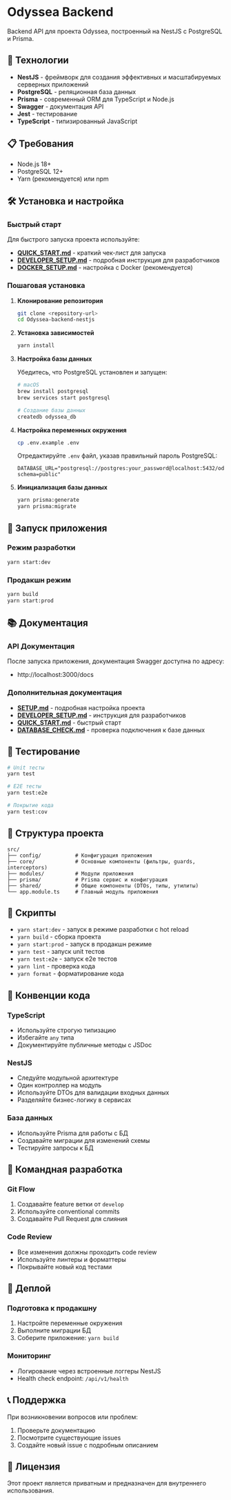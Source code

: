 # Odyssea Backend

Backend API для проекта Odyssea, построенный на NestJS с PostgreSQL и Prisma.

## 🚀 Технологии

- **NestJS** - фреймворк для создания эффективных и масштабируемых серверных приложений
- **PostgreSQL** - реляционная база данных
- **Prisma** - современный ORM для TypeScript и Node.js
- **Swagger** - документация API
- **Jest** - тестирование
- **TypeScript** - типизированный JavaScript

## 📋 Требования

- Node.js 18+ 
- PostgreSQL 12+
- Yarn (рекомендуется) или npm

## 🛠 Установка и настройка

### Быстрый старт

Для быстрого запуска проекта используйте:
- **[QUICK_START.md](./QUICK_START.md)** - краткий чек-лист для запуска
- **[DEVELOPER_SETUP.md](./DEVELOPER_SETUP.md)** - подробная инструкция для разработчиков
- **[DOCKER_SETUP.md](./DOCKER_SETUP.md)** - настройка с Docker (рекомендуется)

### Пошаговая установка

1. **Клонирование репозитория**
   ```bash
   git clone <repository-url>
   cd Odyssea-backend-nestjs
   ```

2. **Установка зависимостей**
   ```bash
   yarn install
   ```

3. **Настройка базы данных**
   
   Убедитесь, что PostgreSQL установлен и запущен:
   ```bash
   # macOS
   brew install postgresql
   brew services start postgresql
   
   # Создание базы данных
   createdb odyssea_db
   ```

4. **Настройка переменных окружения**
   ```bash
   cp .env.example .env
   ```
   
   Отредактируйте `.env` файл, указав правильный пароль PostgreSQL:
   ```env
   DATABASE_URL="postgresql://postgres:your_password@localhost:5432/odyssea_db?schema=public"
   ```

5. **Инициализация базы данных**
   ```bash
   yarn prisma:generate
   yarn prisma:migrate
   ```

## 🚀 Запуск приложения

### Режим разработки
```bash
yarn start:dev
```

### Продакшн режим
```bash
yarn build
yarn start:prod
```

## 📚 Документация

### API Документация
После запуска приложения, документация Swagger доступна по адресу:
- http://localhost:3000/docs

### Дополнительная документация
- **[SETUP.md](./SETUP.md)** - подробная настройка проекта
- **[DEVELOPER_SETUP.md](./DEVELOPER_SETUP.md)** - инструкция для разработчиков
- **[QUICK_START.md](./QUICK_START.md)** - быстрый старт
- **[DATABASE_CHECK.md](./DATABASE_CHECK.md)** - проверка подключения к базе данных

## 🧪 Тестирование

```bash
# Unit тесты
yarn test

# E2E тесты
yarn test:e2e

# Покрытие кода
yarn test:cov
```

## 📁 Структура проекта

```
src/
├── config/           # Конфигурация приложения
├── core/             # Основные компоненты (фильтры, guards, interceptors)
├── modules/          # Модули приложения
├── prisma/           # Prisma сервис и конфигурация
├── shared/           # Общие компоненты (DTOs, типы, утилиты)
└── app.module.ts     # Главный модуль приложения
```

## 🔧 Скрипты

- `yarn start:dev` - запуск в режиме разработки с hot reload
- `yarn build` - сборка проекта
- `yarn start:prod` - запуск в продакшн режиме
- `yarn test` - запуск unit тестов
- `yarn test:e2e` - запуск e2e тестов
- `yarn lint` - проверка кода
- `yarn format` - форматирование кода

## 📝 Конвенции кода

### TypeScript
- Используйте строгую типизацию
- Избегайте `any` типа
- Документируйте публичные методы с JSDoc

### NestJS
- Следуйте модульной архитектуре
- Один контроллер на модуль
- Используйте DTOs для валидации входных данных
- Разделяйте бизнес-логику в сервисах

### База данных
- Используйте Prisma для работы с БД
- Создавайте миграции для изменений схемы
- Тестируйте запросы к БД

## 🤝 Командная разработка

### Git Flow
1. Создавайте feature ветки от `develop`
2. Используйте conventional commits
3. Создавайте Pull Request для слияния

### Code Review
- Все изменения должны проходить code review
- Используйте линтеры и форматтеры
- Покрывайте новый код тестами

## 🚀 Деплой

### Подготовка к продакшну
1. Настройте переменные окружения
2. Выполните миграции БД
3. Соберите приложение: `yarn build`

### Мониторинг
- Логирование через встроенные логгеры NestJS
- Health check endpoint: `/api/v1/health`

## 📞 Поддержка

При возникновении вопросов или проблем:
1. Проверьте документацию
2. Посмотрите существующие issues
3. Создайте новый issue с подробным описанием

## 📄 Лицензия

Этот проект является приватным и предназначен для внутреннего использования.
